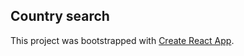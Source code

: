 ## Country search

This project was bootstrapped with [Create React App](https://github.com/facebook/create-react-app).
